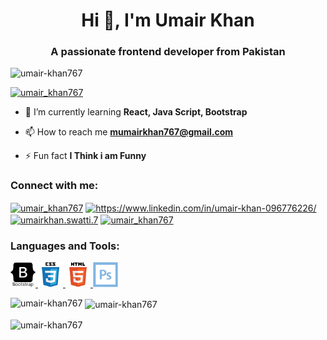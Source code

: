<h1 align="center">Hi 👋, I'm Umair Khan</h1>
<h3 align="center">A passionate frontend developer from Pakistan</h3>

<p align="left"> <img src="https://komarev.com/ghpvc/?username=umair-khan767&label=Profile%20views&color=0e75b6&style=flat" alt="umair-khan767" /> </p>

<p align="left"> <a href="https://twitter.com/umair_khan767" target="blank"><img src="https://img.shields.io/twitter/follow/umair_khan767?logo=twitter&style=for-the-badge" alt="umair_khan767" /></a> </p>

- 🌱 I’m currently learning **React, Java Script, Bootstrap**

- 📫 How to reach me **mumairkhan767@gmail.com**

- ⚡ Fun fact **I Think i am Funny**

<h3 align="left">Connect with me:</h3>
<p align="left">
<a href="https://twitter.com/umair_khan767" target="blank"><img align="center" src="https://raw.githubusercontent.com/rahuldkjain/github-profile-readme-generator/master/src/images/icons/Social/twitter.svg" alt="umair_khan767" height="30" width="40" /></a>
<a href="https://linkedin.com/in/https://www.linkedin.com/in/umair-khan-096776226/" target="blank"><img align="center" src="https://raw.githubusercontent.com/rahuldkjain/github-profile-readme-generator/master/src/images/icons/Social/linked-in-alt.svg" alt="https://www.linkedin.com/in/umair-khan-096776226/" height="30" width="40" /></a>
<a href="https://fb.com/umairkhan.swatti.7" target="blank"><img align="center" src="https://raw.githubusercontent.com/rahuldkjain/github-profile-readme-generator/master/src/images/icons/Social/facebook.svg" alt="umairkhan.swatti.7" height="30" width="40" /></a>
<a href="https://instagram.com/umair_khan767" target="blank"><img align="center" src="https://raw.githubusercontent.com/rahuldkjain/github-profile-readme-generator/master/src/images/icons/Social/instagram.svg" alt="umair_khan767" height="30" width="40" /></a>
</p>

<h3 align="left">Languages and Tools:</h3>
<p align="left"> <a href="https://getbootstrap.com" target="_blank" rel="noreferrer"> <img src="https://raw.githubusercontent.com/devicons/devicon/master/icons/bootstrap/bootstrap-plain-wordmark.svg" alt="bootstrap" width="40" height="40"/> </a> <a href="https://www.w3schools.com/css/" target="_blank" rel="noreferrer"> <img src="https://raw.githubusercontent.com/devicons/devicon/master/icons/css3/css3-original-wordmark.svg" alt="css3" width="40" height="40"/> </a> <a href="https://www.w3.org/html/" target="_blank" rel="noreferrer"> <img src="https://raw.githubusercontent.com/devicons/devicon/master/icons/html5/html5-original-wordmark.svg" alt="html5" width="40" height="40"/> </a> <a href="https://www.photoshop.com/en" target="_blank" rel="noreferrer"> <img src="https://raw.githubusercontent.com/devicons/devicon/master/icons/photoshop/photoshop-line.svg" alt="photoshop" width="40" height="40"/> </a> </p>

<p><img align="left" src="https://github-readme-stats.vercel.app/api/top-langs?username=umair-khan767&show_icons=true&locale=en&layout=compact" alt="umair-khan767" /></p>

<p>&nbsp;<img align="center" src="https://github-readme-stats.vercel.app/api?username=umair-khan767&show_icons=true&locale=en" alt="umair-khan767" /></p>

<p><img align="center" src="https://github-readme-streak-stats.herokuapp.com/?user=umair-khan767&" alt="umair-khan767" /></p>

